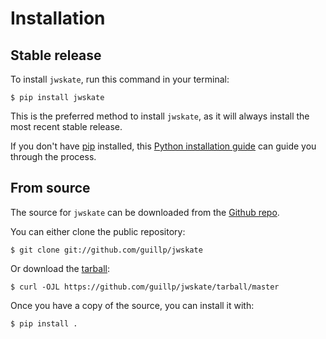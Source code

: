 # Installation

## Stable release

To install `jwskate`, run this command in your terminal:

``` console
$ pip install jwskate
```

This is the preferred method to install `jwskate`, as it will always install the most recent stable release.

If you don't have [pip][] installed, this [Python installation guide][]
can guide you through the process.

## From source

The source for `jwskate` can be downloaded from the [Github repo][].

You can either clone the public repository:

``` console
$ git clone git://github.com/guillp/jwskate
```

Or download the [tarball][]:

``` console
$ curl -OJL https://github.com/guillp/jwskate/tarball/master
```

Once you have a copy of the source, you can install it with:

``` console
$ pip install .
```

  [pip]: https://pip.pypa.io
  [Python installation guide]: http://docs.python-guide.org/en/latest/starting/installation/
  [Github repo]: https://github.com/%7B%7B%20cookiecutter.github_username%20%7D%7D/%7B%7B%20cookiecutter.project_slug%20%7D%7D
  [tarball]: https://github.com/%7B%7B%20cookiecutter.github_username%20%7D%7D/%7B%7B%20cookiecutter.project_slug%20%7D%7D/tarball/master
